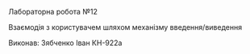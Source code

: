 Лабораторна робота №12

Bзаємодія з користувачем шляхом механізму введення/виведення

Виконав: Зябченко Іван КН-922а

